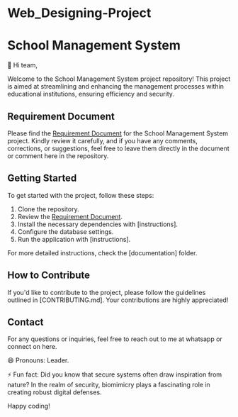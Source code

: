 # Web_Designing-Project
# School Management System

👋 Hi team,

Welcome to the School Management System project repository! This project is aimed at streamlining and enhancing the management processes within educational institutions, ensuring efficiency and security.

## Requirement Document

Please find the [Requirement Document](link-to-your-document) for the School Management System project. Kindly review it carefully, and if you have any comments, corrections, or suggestions, feel free to leave them directly in the document or comment here in the repository.

## Getting Started

To get started with the project, follow these steps:

1. Clone the repository.
2. Review the [Requirement Document](link-to-your-document).
3. Install the necessary dependencies with [instructions].
4. Configure the database settings.
5. Run the application with [instructions].

For more detailed instructions, check the [documentation] folder.

## How to Contribute

If you'd like to contribute to the project, please follow the guidelines outlined in [CONTRIBUTING.md]. Your contributions are highly appreciated!

## Contact

For any questions or inquiries, feel free to reach out to me at whatsapp or connect on here.

😄 Pronouns: Leader.

⚡ Fun fact: Did you know that secure systems often draw inspiration from nature? In the realm of security, biomimicry plays a fascinating role in creating robust digital defenses.

Happy coding!

